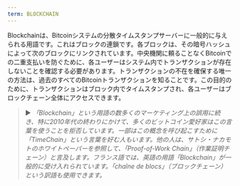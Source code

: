 ```yaml
---
term: BLOCKCHAIN
---
```


Blockchainは、Bitcoinシステムの分散タイムスタンプサーバーに一般的に与えられる用語です。これはブロックの連鎖です。各ブロックは、その暗号ハッシュによって次のブロックにリンクされています。中央機関に頼ることなくBitcoinでの二重支払いを防ぐために、各ユーザーはシステム内でトランザクションが存在しないことを確認する必要があります。トランザクションの不在を確保する唯一の方法は、過去のすべてのBitcoinトランザクションを知ることです。この目的のために、トランザクションはブロック内でタイムスタンプされ、各ユーザーはブロックチェーン全体にアクセスできます。

> ► *「Blockchain」という用語の数多くのマーケティング上の誤用に続き、特に2010年代の終わりにかけて、多くのビットコイン愛好家はこの言葉を使うことを拒否しています。一部はこの概念を呼び起こすために「TimeChain」という言葉を好む人もいます。他の人は、サトシ・ナカモトのホワイトペーパーを参照して、「Proof-of-Work Chain」（作業証明チェーン）と言及します。フランス語では、英語の用語「Blockchain」が一般的に受け入れられています。「chaîne de blocs」（ブロックチェーン）という訳語も使用できます。*